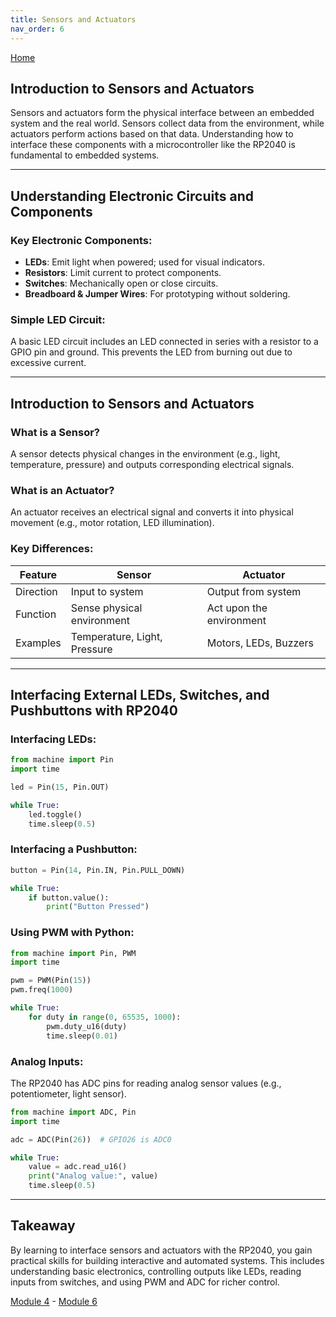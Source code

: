 ```yaml
---
title: Sensors and Actuators
nav_order: 6
---
```

[Home](index.md)

## Introduction to Sensors and Actuators

Sensors and actuators form the physical interface between an embedded system and the real world. Sensors collect data from the environment, while actuators perform actions based on that data. Understanding how to interface these components with a microcontroller like the RP2040 is fundamental to embedded systems.

---

## Understanding Electronic Circuits and Components

### Key Electronic Components:
- **LEDs**: Emit light when powered; used for visual indicators.
- **Resistors**: Limit current to protect components.
- **Switches**: Mechanically open or close circuits.
- **Breadboard & Jumper Wires**: For prototyping without soldering.

### Simple LED Circuit:
A basic LED circuit includes an LED connected in series with a resistor to a GPIO pin and ground. This prevents the LED from burning out due to excessive current.

---

## Introduction to Sensors and Actuators

### What is a Sensor?
A sensor detects physical changes in the environment (e.g., light, temperature, pressure) and outputs corresponding electrical signals.

### What is an Actuator?
An actuator receives an electrical signal and converts it into physical movement (e.g., motor rotation, LED illumination).

### Key Differences:
| Feature     | Sensor                      | Actuator                     |
|-------------|-----------------------------|------------------------------|
| Direction   | Input to system             | Output from system           |
| Function    | Sense physical environment  | Act upon the environment     |
| Examples    | Temperature, Light, Pressure| Motors, LEDs, Buzzers        |

---

## Interfacing External LEDs, Switches, and Pushbuttons with RP2040

### Interfacing LEDs:
```python
from machine import Pin
import time

led = Pin(15, Pin.OUT)

while True:
    led.toggle()
    time.sleep(0.5)
```

### Interfacing a Pushbutton:
```python
button = Pin(14, Pin.IN, Pin.PULL_DOWN)

while True:
    if button.value():
        print("Button Pressed")
```

### Using PWM with Python:
```python
from machine import Pin, PWM
import time

pwm = PWM(Pin(15))
pwm.freq(1000)

while True:
    for duty in range(0, 65535, 1000):
        pwm.duty_u16(duty)
        time.sleep(0.01)
```

### Analog Inputs:
The RP2040 has ADC pins for reading analog sensor values (e.g., potentiometer, light sensor).

```python
from machine import ADC, Pin
import time

adc = ADC(Pin(26))  # GPIO26 is ADC0

while True:
    value = adc.read_u16()
    print("Analog value:", value)
    time.sleep(0.5)
```

---

## Takeaway

By learning to interface sensors and actuators with the RP2040, you gain practical skills for building interactive and automated systems. This includes understanding basic electronics, controlling outputs like LEDs, reading inputs from switches, and using PWM and ADC for richer control.

[Module 4](module4.md) - [Module 6](module6.md)
